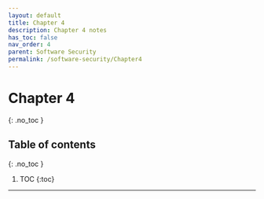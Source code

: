 ```yaml
---
layout: default
title: Chapter 4
description: Chapter 4 notes
has_toc: false
nav_order: 4
parent: Software Security
permalink: /software-security/Chapter4
---
```

# Chapter 4
{: .no_toc }

## Table of contents
{: .no_toc }

1. TOC
{:toc}

---